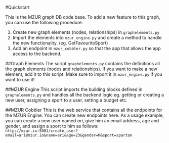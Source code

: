 #Quickstart

This is the MZUR graph DB code base. To add a new feature to this graph, you can use the following procedure:

1. Create new graph elements (nodes, relationships) in `graphelements.py`
2. Import the elements into `mzur_engine.py` and create a method to handle the new functionality. (eg. GetFavouriteSport)
3. Add an endpoint in `mzur_cobbler.py` so that the app that allows the app access to the backend.

##Graph Elements
The script `graphelements.py` contains the definitions all the graph elements (nodes and relationships). If you want to make a new element, add it to this script. Make sure to import it in `mzur_engine.py` if you want to use it!

##MZUR Engine
This script imports the building blocks defined in `graphelements.py` and handles all the backend logic eg. getting or creating a new user, assigning a sport to a user, setting a budget etc.

##MZUR Cobbler
This is the web service that contains all the endpoints for the MZUR Engine. You can create new endpoints here. As a usage example, you can create a new user named *ari*, give him an email address, age and gender, and assign a sport to him as follows: 
`http://mzur.io:5001/create_user?email=ari@mzur.io&name=ari&age=23&gender=M&sport=spartan`

